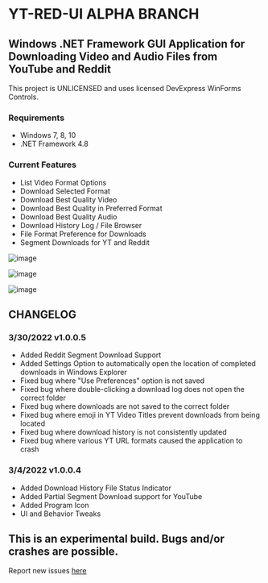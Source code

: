 # YT-RED-UI ALPHA BRANCH

## Windows .NET Framework GUI Application for Downloading Video and Audio Files from YouTube and Reddit

This project is UNLICENSED and uses licensed DevExpress WinForms Controls. 

### Requirements
- Windows 7, 8, 10
- .NET Framework 4.8

### Current Features
- List Video Format Options
- Download Selected Format
- Download Best Quality Video
- Download Best Quality in Preferred Format
- Download Best Quality Audio
- Download History Log / File Browser
- File Format Preference for Downloads
- Segment Downloads for YT and Reddit


![image](https://user-images.githubusercontent.com/26498008/160806413-9cf735e9-ef8f-4492-af48-92b226cb210b.png)

![image](https://user-images.githubusercontent.com/26498008/160806436-2c31ab5e-4c51-406f-be0e-346dc7218569.png)

![image](https://user-images.githubusercontent.com/26498008/160806455-8a14d646-e87c-4515-9de4-80ecc8baf2d9.png)


## CHANGELOG

### 3/30/2022 v1.0.0.5
- Added Reddit Segment Download Support
- Added Settings Option to automatically open the location of completed downloads in Windows Explorer
- Fixed bug where "Use Preferences" option is not saved
- Fixed bug where double-clicking a download log does not open the correct folder
- Fixed bug where downloads are not saved to the correct folder
- Fixed bug where emoji in YT Video Titles prevent downloads from being located
- Fixed bug where download history is not consistently updated
- Fixed bug where various YT URL formats caused the application to crash

### 3/4/2022 v1.0.0.4
- Added Download History File Status Indicator
- Added Partial Segment Download support for YouTube
- Added Program Icon
- UI and Behavior Tweaks

## This is an experimental build.  Bugs and/or crashes are possible.  
Report new issues [here](https://github.com/adanvdo/YT-RED-UI/issues/new)
